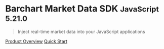 # Barchart Market Data SDK <small>JavaScript 5.21.0</small>

> Inject real-time market data into your JavaScript applications

[Product Overview](/content/product_overview)
[Quick Start](/content/quick_start)
